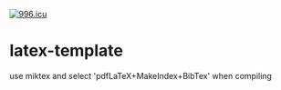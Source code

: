 [![996.icu](https://img.shields.io/badge/link-996.icu-red.svg)](https://996.icu)

# latex-template
use miktex and select 'pdfLaTeX+MakeIndex+BibTex' when compiling
